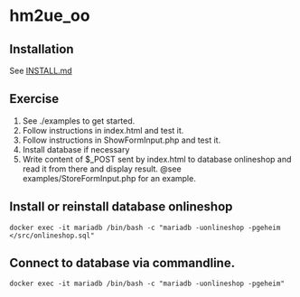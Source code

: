 # hm2ue_oo

## Installation

See [INSTALL.md](https://github.com/Digital-Media/hyp2ue_oo/blob/main/INSTALL.md)

## Exercise

1. See ./examples to get started.
2. Follow instructions in index.html and test it.
3. Follow instructions in ShowFormInput.php and test it.
4. Install database if necessary
5. Write content of $_POST sent by index.html to database onlineshop and read it from there and display result. @see examples/StoreFormInput.php for an example.

## Install or reinstall database onlineshop
```shell 
docker exec -it mariadb /bin/bash -c "mariadb -uonlineshop -pgeheim </src/onlineshop.sql"
```
## Connect to database via commandline.
```shell 
docker exec -it mariadb /bin/bash -c "mariadb -uonlineshop -pgeheim"
```